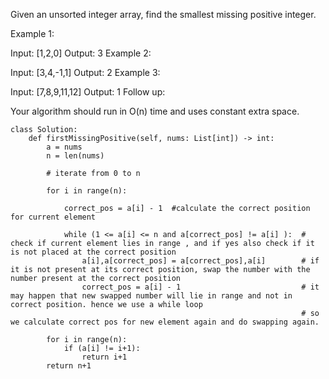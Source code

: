 Given an unsorted integer array, find the smallest missing positive integer.

Example 1:

Input: [1,2,0]
Output: 3
Example 2:

Input: [3,4,-1,1]
Output: 2
Example 3:

Input: [7,8,9,11,12]
Output: 1
Follow up:

Your algorithm should run in O(n) time and uses constant extra space.


```
class Solution:
    def firstMissingPositive(self, nums: List[int]) -> int:
        a = nums
        n = len(nums)
        
        # iterate from 0 to n
        
        for i in range(n):
            
            correct_pos = a[i] - 1  #calculate the correct position for current element
            
            while (1 <= a[i] <= n and a[correct_pos] != a[i] ):  # check if current element lies in range , and if yes also check if it is not placed at the correct position
                a[i],a[correct_pos] = a[correct_pos],a[i]        # if it is not present at its correct position, swap the number with the number present at the correct position
                correct_pos = a[i] - 1                           # it may happen that new swapped number will lie in range and not in correct position. hence we use a while loop
                                                                 # so we calculate correct pos for new element again and do swapping again.
        
        for i in range(n):
            if (a[i] != i+1):
                return i+1
        return n+1


```
